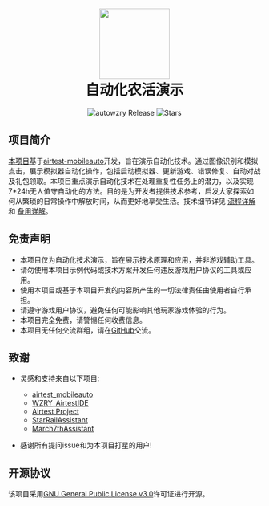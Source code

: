 <div align="center">
  <h1 align="center">
    <img src="https://cndaqiang.github.io/wzry.doc/wzry.favicon.png" width="140">
    <br/>
    自动化农活演示
  </h1>
</div>
<div align="center">
  <img alt="autowzry Release" src="https://img.shields.io/github/v/release/cndaqiang/autowzry?style=flat-square&color=ff7fbf&label=Releases" />
  <img alt="Stars" src="https://img.shields.io/github/stars/cndaqiang/autowzry?style=flat-square&color=66bb6a&label=Stars" />
</div>

## 项目简介

[本项目](https://github.com/cndaqiang/autowzry)基于[airtest-mobileauto](https://github.com/cndaqiang/airtest_mobileauto)开发，旨在演示自动化技术。通过图像识别和模拟点击，展示模拟器自动化操作，包括启动模拟器、更新游戏、错误修复、自动对战及礼包领取。本项目重点演示自动化技术在处理重复性任务上的潜力，以及实现7*24h无人值守自动化的方法。目的是为开发者提供技术参考，启发大家探索如何从繁琐的日常操作中解放时间，从而更好地享受生活。技术细节详见 [流程详解](https://autowzry.pages.dev/guide/install/) 和 [备用详解](https://autowzry.cndaqiang.ac.cn/)。


## 免责声明

* 本项目仅为自动化技术演示，旨在展示技术原理和应用，并非游戏辅助工具。
* 请勿使用本项目示例代码或技术方案开发任何违反游戏用户协议的工具或应用。
* 使用本项目或基于本项目开发的内容所产生的一切法律责任由使用者自行承担。
* 请遵守游戏用户协议，避免任何可能影响其他玩家游戏体验的行为。
* 本项目完全免费，请警惕任何收费信息。
* 本项目无任何交流群组，请在[GitHub](https://github.com/cndaqiang/autowzry)交流。




## 致谢
- 灵感和支持来自以下项目:

  - [airtest_mobileauto](https://github.com/cndaqiang/airtest_mobileauto)
  - [WZRY_AirtestIDE](https://github.com/XRSec/WZRY_AirtestIDE)
  - [Airtest Project](https://github.com/AirtestProject)
  - [StarRailAssistant](https://github.com/Starry-Wind/StarRailAssistant)
  - [March7thAssistant](https://github.com/moesnow/March7thAssistant)

- 感谢所有提问issue和为本项目打星的用户!

## 开源协议

该项目采用[GNU General Public License v3.0](https://www.gnu.org/licenses/gpl-3.0.html)许可证进行开源。
